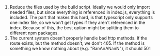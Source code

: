 1. Reduce the files used by the build script. Ideally we would only import needed files, but since everything is referenced in index.js, everything is included. The part that makes this hard, is that typescript only supports one index file, so we won't get types if they aren't referenced in the index. Because of this, the best option might be splitting them to different npm packages.
2. The current system doesn't properly handle bad http methods. If the route exists, but the method doesn't, we don't 405. If the method is something we know nothing about (e.g. "BanAnANanN"), it should 501